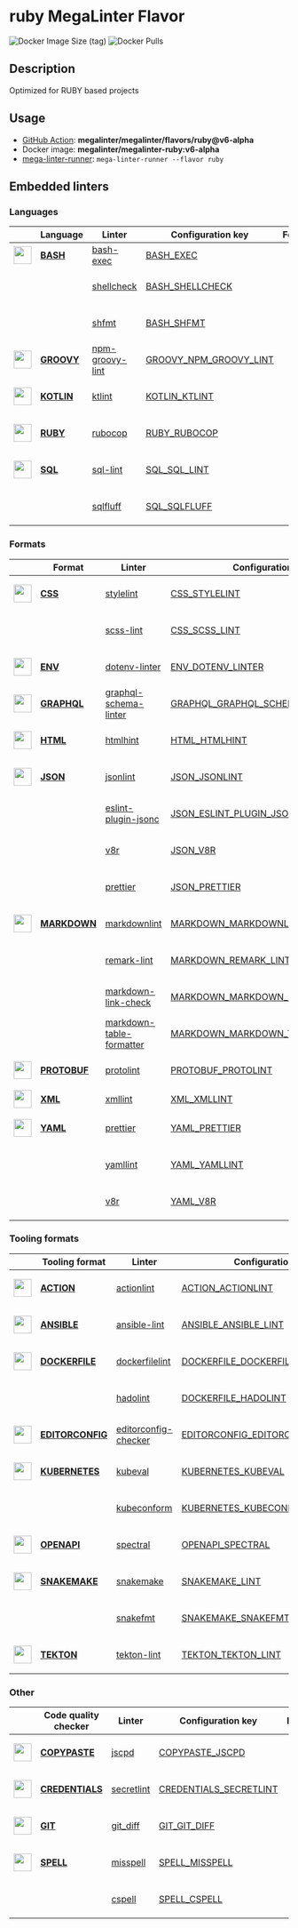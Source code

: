 # ruby MegaLinter Flavor

![Docker Image Size (tag)](https://img.shields.io/docker/image-size/megalinter/megalinter-ruby/v6-alpha)
![Docker Pulls](https://img.shields.io/docker/pulls/megalinter/megalinter-ruby)

## Description

Optimized for RUBY based projects

## Usage

- [GitHub Action](https://megalinter.github.io/v6-alpha/installation/#github-action): **megalinter/megalinter/flavors/ruby@v6-alpha**
- Docker image: **megalinter/megalinter-ruby:v6-alpha**
- [mega-linter-runner](https://megalinter.github.io/v6-alpha/mega-linter-runner/): `mega-linter-runner --flavor ruby`

## Embedded linters

### Languages

|                                                                             <!-- -->                                                                             | Language                                                       | Linter                                                                              | Configuration key                                                                          |     Format/Fix     |                                                                      Status                                                                      |
|:----------------------------------------------------------------------------------------------------------------------------------------------------------------:|----------------------------------------------------------------|-------------------------------------------------------------------------------------|--------------------------------------------------------------------------------------------|:------------------:|:------------------------------------------------------------------------------------------------------------------------------------------------:|
|  <img src="https://github.com/megalinter/megalinter/raw/main/docs/assets/icons/bash.ico" alt="" height="32px" class="megalinter-icon"></a> <!-- linter-icon -->  | [**BASH**](https://megalinter.github.io/descriptors/bash/)     | [bash-exec](https://megalinter.github.io/descriptors/bash_bash_exec/)               | [BASH_EXEC](https://megalinter.github.io/descriptors/bash_bash_exec/)                      |                    |                                                                                                                                                  |
|                                                                  <!-- --> <!-- linter-icon -->                                                                   |                                                                | [shellcheck](https://megalinter.github.io/descriptors/bash_shellcheck/)             | [BASH_SHELLCHECK](https://megalinter.github.io/descriptors/bash_shellcheck/)               |                    |      [![GitHub last commit](https://img.shields.io/github/last-commit/koalaman/shellcheck)](https://github.com/koalaman/shellcheck/commits)      |
|                                                                  <!-- --> <!-- linter-icon -->                                                                   |                                                                | [shfmt](https://megalinter.github.io/descriptors/bash_shfmt/)                       | [BASH_SHFMT](https://megalinter.github.io/descriptors/bash_shfmt/)                         | :heavy_check_mark: |                 [![GitHub last commit](https://img.shields.io/github/last-commit/mvdan/sh)](https://github.com/mvdan/sh/commits)                 |
| <img src="https://github.com/megalinter/megalinter/raw/main/docs/assets/icons/groovy.ico" alt="" height="32px" class="megalinter-icon"></a> <!-- linter-icon --> | [**GROOVY**](https://megalinter.github.io/descriptors/groovy/) | [npm-groovy-lint](https://megalinter.github.io/descriptors/groovy_npm_groovy_lint/) | [GROOVY_NPM_GROOVY_LINT](https://megalinter.github.io/descriptors/groovy_npm_groovy_lint/) | :heavy_check_mark: | [![GitHub last commit](https://img.shields.io/github/last-commit/nvuillam/npm-groovy-lint)](https://github.com/nvuillam/npm-groovy-lint/commits) |
| <img src="https://github.com/megalinter/megalinter/raw/main/docs/assets/icons/kotlin.ico" alt="" height="32px" class="megalinter-icon"></a> <!-- linter-icon --> | [**KOTLIN**](https://megalinter.github.io/descriptors/kotlin/) | [ktlint](https://megalinter.github.io/descriptors/kotlin_ktlint/)                   | [KOTLIN_KTLINT](https://megalinter.github.io/descriptors/kotlin_ktlint/)                   | :heavy_check_mark: |         [![GitHub last commit](https://img.shields.io/github/last-commit/pinterest/ktlint)](https://github.com/pinterest/ktlint/commits)         |
|  <img src="https://github.com/megalinter/megalinter/raw/main/docs/assets/icons/ruby.ico" alt="" height="32px" class="megalinter-icon"></a> <!-- linter-icon -->  | [**RUBY**](https://megalinter.github.io/descriptors/ruby/)     | [rubocop](https://megalinter.github.io/descriptors/ruby_rubocop/)                   | [RUBY_RUBOCOP](https://megalinter.github.io/descriptors/ruby_rubocop/)                     | :heavy_check_mark: |       [![GitHub last commit](https://img.shields.io/github/last-commit/rubocop-hq/rubocop)](https://github.com/rubocop-hq/rubocop/commits)       |
|  <img src="https://github.com/megalinter/megalinter/raw/main/docs/assets/icons/sql.ico" alt="" height="32px" class="megalinter-icon"></a> <!-- linter-icon -->   | [**SQL**](https://megalinter.github.io/descriptors/sql/)       | [sql-lint](https://megalinter.github.io/descriptors/sql_sql_lint/)                  | [SQL_SQL_LINT](https://megalinter.github.io/descriptors/sql_sql_lint/)                     |                    |     [![GitHub last commit](https://img.shields.io/github/last-commit/joereynolds/sql-lint)](https://github.com/joereynolds/sql-lint/commits)     |
|                                                                  <!-- --> <!-- linter-icon -->                                                                   |                                                                | [sqlfluff](https://megalinter.github.io/descriptors/sql_sqlfluff/)                  | [SQL_SQLFLUFF](https://megalinter.github.io/descriptors/sql_sqlfluff/)                     |                    |        [![GitHub last commit](https://img.shields.io/github/last-commit/sqlfluff/sqlfluff)](https://github.com/sqlfluff/sqlfluff/commits)        |

### Formats

|                                                                              <!-- -->                                                                              | Format                                                             | Linter                                                                                                  | Configuration key                                                                                                |     Format/Fix     |                                                                               Status                                                                               |
|:------------------------------------------------------------------------------------------------------------------------------------------------------------------:|--------------------------------------------------------------------|---------------------------------------------------------------------------------------------------------|------------------------------------------------------------------------------------------------------------------|:------------------:|:------------------------------------------------------------------------------------------------------------------------------------------------------------------:|
|   <img src="https://github.com/megalinter/megalinter/raw/main/docs/assets/icons/css.ico" alt="" height="32px" class="megalinter-icon"></a> <!-- linter-icon -->    | [**CSS**](https://megalinter.github.io/descriptors/css/)           | [stylelint](https://megalinter.github.io/descriptors/css_stylelint/)                                    | [CSS_STYLELINT](https://megalinter.github.io/descriptors/css_stylelint/)                                         | :heavy_check_mark: |               [![GitHub last commit](https://img.shields.io/github/last-commit/stylelint/stylelint)](https://github.com/stylelint/stylelint/commits)               |
|                                                                   <!-- --> <!-- linter-icon -->                                                                    |                                                                    | [scss-lint](https://megalinter.github.io/descriptors/css_scss_lint/)                                    | [CSS_SCSS_LINT](https://megalinter.github.io/descriptors/css_scss_lint/)                                         |                    |                     [![GitHub last commit](https://img.shields.io/github/last-commit/sds/scss-lint)](https://github.com/sds/scss-lint/commits)                     |
|   <img src="https://github.com/megalinter/megalinter/raw/main/docs/assets/icons/env.ico" alt="" height="32px" class="megalinter-icon"></a> <!-- linter-icon -->    | [**ENV**](https://megalinter.github.io/descriptors/env/)           | [dotenv-linter](https://megalinter.github.io/descriptors/env_dotenv_linter/)                            | [ENV_DOTENV_LINTER](https://megalinter.github.io/descriptors/env_dotenv_linter/)                                 | :heavy_check_mark: |       [![GitHub last commit](https://img.shields.io/github/last-commit/dotenv-linter/dotenv-linter)](https://github.com/dotenv-linter/dotenv-linter/commits)       |
| <img src="https://github.com/megalinter/megalinter/raw/main/docs/assets/icons/graphql.ico" alt="" height="32px" class="megalinter-icon"></a> <!-- linter-icon -->  | [**GRAPHQL**](https://megalinter.github.io/descriptors/graphql/)   | [graphql-schema-linter](https://megalinter.github.io/descriptors/graphql_graphql_schema_linter/)        | [GRAPHQL_GRAPHQL_SCHEMA_LINTER](https://megalinter.github.io/descriptors/graphql_graphql_schema_linter/)         |                    |    [![GitHub last commit](https://img.shields.io/github/last-commit/cjoudrey/graphql-schema-linter)](https://github.com/cjoudrey/graphql-schema-linter/commits)    |
|   <img src="https://github.com/megalinter/megalinter/raw/main/docs/assets/icons/html.ico" alt="" height="32px" class="megalinter-icon"></a> <!-- linter-icon -->   | [**HTML**](https://megalinter.github.io/descriptors/html/)         | [htmlhint](https://megalinter.github.io/descriptors/html_htmlhint/)                                     | [HTML_HTMLHINT](https://megalinter.github.io/descriptors/html_htmlhint/)                                         |                    |                 [![GitHub last commit](https://img.shields.io/github/last-commit/htmlhint/HTMLHint)](https://github.com/htmlhint/HTMLHint/commits)                 |
|   <img src="https://github.com/megalinter/megalinter/raw/main/docs/assets/icons/json.ico" alt="" height="32px" class="megalinter-icon"></a> <!-- linter-icon -->   | [**JSON**](https://megalinter.github.io/descriptors/json/)         | [jsonlint](https://megalinter.github.io/descriptors/json_jsonlint/)                                     | [JSON_JSONLINT](https://megalinter.github.io/descriptors/json_jsonlint/)                                         |                    |                    [![GitHub last commit](https://img.shields.io/github/last-commit/zaach/jsonlint)](https://github.com/zaach/jsonlint/commits)                    |
|                                                                   <!-- --> <!-- linter-icon -->                                                                    |                                                                    | [eslint-plugin-jsonc](https://megalinter.github.io/descriptors/json_eslint_plugin_jsonc/)               | [JSON_ESLINT_PLUGIN_JSONC](https://megalinter.github.io/descriptors/json_eslint_plugin_jsonc/)                   | :heavy_check_mark: |     [![GitHub last commit](https://img.shields.io/github/last-commit/ota-meshi/eslint-plugin-jsonc)](https://github.com/ota-meshi/eslint-plugin-jsonc/commits)     |
|                                                                   <!-- --> <!-- linter-icon -->                                                                    |                                                                    | [v8r](https://megalinter.github.io/descriptors/json_v8r/)                                               | [JSON_V8R](https://megalinter.github.io/descriptors/json_v8r/)                                                   |                    |                      [![GitHub last commit](https://img.shields.io/github/last-commit/chris48s/v8r)](https://github.com/chris48s/v8r/commits)                      |
|                                                                   <!-- --> <!-- linter-icon -->                                                                    |                                                                    | [prettier](https://megalinter.github.io/descriptors/json_prettier/)                                     | [JSON_PRETTIER](https://megalinter.github.io/descriptors/json_prettier/)                                         | :heavy_check_mark: |                 [![GitHub last commit](https://img.shields.io/github/last-commit/prettier/prettier)](https://github.com/prettier/prettier/commits)                 |
| <img src="https://github.com/megalinter/megalinter/raw/main/docs/assets/icons/markdown.ico" alt="" height="32px" class="megalinter-icon"></a> <!-- linter-icon --> | [**MARKDOWN**](https://megalinter.github.io/descriptors/markdown/) | [markdownlint](https://megalinter.github.io/descriptors/markdown_markdownlint/)                         | [MARKDOWN_MARKDOWNLINT](https://megalinter.github.io/descriptors/markdown_markdownlint/)                         | :heavy_check_mark: |           [![GitHub last commit](https://img.shields.io/github/last-commit/DavidAnson/markdownlint)](https://github.com/DavidAnson/markdownlint/commits)           |
|                                                                   <!-- --> <!-- linter-icon -->                                                                    |                                                                    | [remark-lint](https://megalinter.github.io/descriptors/markdown_remark_lint/)                           | [MARKDOWN_REMARK_LINT](https://megalinter.github.io/descriptors/markdown_remark_lint/)                           | :heavy_check_mark: |              [![GitHub last commit](https://img.shields.io/github/last-commit/remarkjs/remark-lint)](https://github.com/remarkjs/remark-lint/commits)              |
|                                                                   <!-- --> <!-- linter-icon -->                                                                    |                                                                    | [markdown-link-check](https://megalinter.github.io/descriptors/markdown_markdown_link_check/)           | [MARKDOWN_MARKDOWN_LINK_CHECK](https://megalinter.github.io/descriptors/markdown_markdown_link_check/)           |                    |         [![GitHub last commit](https://img.shields.io/github/last-commit/tcort/markdown-link-check)](https://github.com/tcort/markdown-link-check/commits)         |
|                                                                   <!-- --> <!-- linter-icon -->                                                                    |                                                                    | [markdown-table-formatter](https://megalinter.github.io/descriptors/markdown_markdown_table_formatter/) | [MARKDOWN_MARKDOWN_TABLE_FORMATTER](https://megalinter.github.io/descriptors/markdown_markdown_table_formatter/) | :heavy_check_mark: | [![GitHub last commit](https://img.shields.io/github/last-commit/nvuillam/markdown-table-formatter)](https://github.com/nvuillam/markdown-table-formatter/commits) |
| <img src="https://github.com/megalinter/megalinter/raw/main/docs/assets/icons/protobuf.ico" alt="" height="32px" class="megalinter-icon"></a> <!-- linter-icon --> | [**PROTOBUF**](https://megalinter.github.io/descriptors/protobuf/) | [protolint](https://megalinter.github.io/descriptors/protobuf_protolint/)                               | [PROTOBUF_PROTOLINT](https://megalinter.github.io/descriptors/protobuf_protolint/)                               | :heavy_check_mark: |               [![GitHub last commit](https://img.shields.io/github/last-commit/yoheimuta/protolint)](https://github.com/yoheimuta/protolint/commits)               |
|   <img src="https://github.com/megalinter/megalinter/raw/main/docs/assets/icons/xml.ico" alt="" height="32px" class="megalinter-icon"></a> <!-- linter-icon -->    | [**XML**](https://megalinter.github.io/descriptors/xml/)           | [xmllint](https://megalinter.github.io/descriptors/xml_xmllint/)                                        | [XML_XMLLINT](https://megalinter.github.io/descriptors/xml_xmllint/)                                             |                    |                                                                                                                                                                    |
|   <img src="https://github.com/megalinter/megalinter/raw/main/docs/assets/icons/yaml.ico" alt="" height="32px" class="megalinter-icon"></a> <!-- linter-icon -->   | [**YAML**](https://megalinter.github.io/descriptors/yaml/)         | [prettier](https://megalinter.github.io/descriptors/yaml_prettier/)                                     | [YAML_PRETTIER](https://megalinter.github.io/descriptors/yaml_prettier/)                                         | :heavy_check_mark: |                 [![GitHub last commit](https://img.shields.io/github/last-commit/prettier/prettier)](https://github.com/prettier/prettier/commits)                 |
|                                                                   <!-- --> <!-- linter-icon -->                                                                    |                                                                    | [yamllint](https://megalinter.github.io/descriptors/yaml_yamllint/)                                     | [YAML_YAMLLINT](https://megalinter.github.io/descriptors/yaml_yamllint/)                                         |                    |              [![GitHub last commit](https://img.shields.io/github/last-commit/adrienverge/yamllint)](https://github.com/adrienverge/yamllint/commits)              |
|                                                                   <!-- --> <!-- linter-icon -->                                                                    |                                                                    | [v8r](https://megalinter.github.io/descriptors/yaml_v8r/)                                               | [YAML_V8R](https://megalinter.github.io/descriptors/yaml_v8r/)                                                   |                    |                      [![GitHub last commit](https://img.shields.io/github/last-commit/chris48s/v8r)](https://github.com/chris48s/v8r/commits)                      |

### Tooling formats

|                                                                                <!-- -->                                                                                | Tooling format                                                             | Linter                                                                                              | Configuration key                                                                                                |     Format/Fix     |                                                                                       Status                                                                                       |
|:----------------------------------------------------------------------------------------------------------------------------------------------------------------------:|----------------------------------------------------------------------------|-----------------------------------------------------------------------------------------------------|------------------------------------------------------------------------------------------------------------------|:------------------:|:----------------------------------------------------------------------------------------------------------------------------------------------------------------------------------:|
|   <img src="https://github.com/megalinter/megalinter/raw/main/docs/assets/icons/default.ico" alt="" height="32px" class="megalinter-icon"></a> <!-- linter-icon -->    | [**ACTION**](https://megalinter.github.io/descriptors/action/)             | [actionlint](https://megalinter.github.io/descriptors/action_actionlint/)                           | [ACTION_ACTIONLINT](https://megalinter.github.io/descriptors/action_actionlint/)                                 |                    |                          [![GitHub last commit](https://img.shields.io/github/last-commit/rhysd/actionlint)](https://github.com/rhysd/actionlint/commits)                          |
|   <img src="https://github.com/megalinter/megalinter/raw/main/docs/assets/icons/ansible.ico" alt="" height="32px" class="megalinter-icon"></a> <!-- linter-icon -->    | [**ANSIBLE**](https://megalinter.github.io/descriptors/ansible/)           | [ansible-lint](https://megalinter.github.io/descriptors/ansible_ansible_lint/)                      | [ANSIBLE_ANSIBLE_LINT](https://megalinter.github.io/descriptors/ansible_ansible_lint/)                           |                    |                      [![GitHub last commit](https://img.shields.io/github/last-commit/ansible/ansible-lint)](https://github.com/ansible/ansible-lint/commits)                      |
|  <img src="https://github.com/megalinter/megalinter/raw/main/docs/assets/icons/dockerfile.ico" alt="" height="32px" class="megalinter-icon"></a> <!-- linter-icon -->  | [**DOCKERFILE**](https://megalinter.github.io/descriptors/dockerfile/)     | [dockerfilelint](https://megalinter.github.io/descriptors/dockerfile_dockerfilelint/)               | [DOCKERFILE_DOCKERFILELINT](https://megalinter.github.io/descriptors/dockerfile_dockerfilelint/)                 |                    |               [![GitHub last commit](https://img.shields.io/github/last-commit/replicatedhq/dockerfilelint)](https://github.com/replicatedhq/dockerfilelint/commits)               |
|                                                                     <!-- --> <!-- linter-icon -->                                                                      |                                                                            | [hadolint](https://megalinter.github.io/descriptors/dockerfile_hadolint/)                           | [DOCKERFILE_HADOLINT](https://megalinter.github.io/descriptors/dockerfile_hadolint/)                             |                    |                         [![GitHub last commit](https://img.shields.io/github/last-commit/hadolint/hadolint)](https://github.com/hadolint/hadolint/commits)                         |
| <img src="https://github.com/megalinter/megalinter/raw/main/docs/assets/icons/editorconfig.ico" alt="" height="32px" class="megalinter-icon"></a> <!-- linter-icon --> | [**EDITORCONFIG**](https://megalinter.github.io/descriptors/editorconfig/) | [editorconfig-checker](https://megalinter.github.io/descriptors/editorconfig_editorconfig_checker/) | [EDITORCONFIG_EDITORCONFIG_CHECKER](https://megalinter.github.io/descriptors/editorconfig_editorconfig_checker/) |                    | [![GitHub last commit](https://img.shields.io/github/last-commit/editorconfig-checker/editorconfig-checker)](https://github.com/editorconfig-checker/editorconfig-checker/commits) |
|  <img src="https://github.com/megalinter/megalinter/raw/main/docs/assets/icons/kubernetes.ico" alt="" height="32px" class="megalinter-icon"></a> <!-- linter-icon -->  | [**KUBERNETES**](https://megalinter.github.io/descriptors/kubernetes/)     | [kubeval](https://megalinter.github.io/descriptors/kubernetes_kubeval/)                             | [KUBERNETES_KUBEVAL](https://megalinter.github.io/descriptors/kubernetes_kubeval/)                               |                    |                       [![GitHub last commit](https://img.shields.io/github/last-commit/instrumenta/kubeval)](https://github.com/instrumenta/kubeval/commits)                       |
|                                                                     <!-- --> <!-- linter-icon -->                                                                      |                                                                            | [kubeconform](https://megalinter.github.io/descriptors/kubernetes_kubeconform/)                     | [KUBERNETES_KUBECONFORM](https://megalinter.github.io/descriptors/kubernetes_kubeconform/)                       |                    |                         [![GitHub last commit](https://img.shields.io/github/last-commit/yannh/kubeconform)](https://github.com/yannh/kubeconform/commits)                         |
|   <img src="https://github.com/megalinter/megalinter/raw/main/docs/assets/icons/openapi.ico" alt="" height="32px" class="megalinter-icon"></a> <!-- linter-icon -->    | [**OPENAPI**](https://megalinter.github.io/descriptors/openapi/)           | [spectral](https://megalinter.github.io/descriptors/openapi_spectral/)                              | [OPENAPI_SPECTRAL](https://megalinter.github.io/descriptors/openapi_spectral/)                                   |                    |                      [![GitHub last commit](https://img.shields.io/github/last-commit/stoplightio/spectral)](https://github.com/stoplightio/spectral/commits)                      |
|  <img src="https://github.com/megalinter/megalinter/raw/main/docs/assets/icons/snakemake.ico" alt="" height="32px" class="megalinter-icon"></a> <!-- linter-icon -->   | [**SNAKEMAKE**](https://megalinter.github.io/descriptors/snakemake/)       | [snakemake](https://megalinter.github.io/descriptors/snakemake_snakemake/)                          | [SNAKEMAKE_LINT](https://megalinter.github.io/descriptors/snakemake_snakemake/)                                  |                    |                       [![GitHub last commit](https://img.shields.io/github/last-commit/snakemake/snakemake)](https://github.com/snakemake/snakemake/commits)                       |
|                                                                     <!-- --> <!-- linter-icon -->                                                                      |                                                                            | [snakefmt](https://megalinter.github.io/descriptors/snakemake_snakefmt/)                            | [SNAKEMAKE_SNAKEFMT](https://megalinter.github.io/descriptors/snakemake_snakefmt/)                               | :heavy_check_mark: |                        [![GitHub last commit](https://img.shields.io/github/last-commit/snakemake/snakefmt)](https://github.com/snakemake/snakefmt/commits)                        |
|    <img src="https://github.com/megalinter/megalinter/raw/main/docs/assets/icons/tekton.ico" alt="" height="32px" class="megalinter-icon"></a> <!-- linter-icon -->    | [**TEKTON**](https://megalinter.github.io/descriptors/tekton/)             | [tekton-lint](https://megalinter.github.io/descriptors/tekton_tekton_lint/)                         | [TEKTON_TEKTON_LINT](https://megalinter.github.io/descriptors/tekton_tekton_lint/)                               |                    |                           [![GitHub last commit](https://img.shields.io/github/last-commit/IBM/tekton-lint)](https://github.com/IBM/tekton-lint/commits)                           |

### Other

|                                                                              <!-- -->                                                                               | Code quality checker                                                     | Linter                                                                         | Configuration key                                                                          |     Format/Fix     |                                                                       Status                                                                       |
|:-------------------------------------------------------------------------------------------------------------------------------------------------------------------:|--------------------------------------------------------------------------|--------------------------------------------------------------------------------|--------------------------------------------------------------------------------------------|:------------------:|:--------------------------------------------------------------------------------------------------------------------------------------------------:|
| <img src="https://github.com/megalinter/megalinter/raw/main/docs/assets/icons/copypaste.ico" alt="" height="32px" class="megalinter-icon"></a> <!-- linter-icon --> | [**COPYPASTE**](https://megalinter.github.io/descriptors/copypaste/)     | [jscpd](https://megalinter.github.io/descriptors/copypaste_jscpd/)             | [COPYPASTE_JSCPD](https://megalinter.github.io/descriptors/copypaste_jscpd/)               |                    |          [![GitHub last commit](https://img.shields.io/github/last-commit/kucherenko/jscpd)](https://github.com/kucherenko/jscpd/commits)          |
|  <img src="https://github.com/megalinter/megalinter/raw/main/docs/assets/icons/default.ico" alt="" height="32px" class="megalinter-icon"></a> <!-- linter-icon -->  | [**CREDENTIALS**](https://megalinter.github.io/descriptors/credentials/) | [secretlint](https://megalinter.github.io/descriptors/credentials_secretlint/) | [CREDENTIALS_SECRETLINT](https://megalinter.github.io/descriptors/credentials_secretlint/) |                    |     [![GitHub last commit](https://img.shields.io/github/last-commit/secretlint/secretlint)](https://github.com/secretlint/secretlint/commits)     |
|    <img src="https://github.com/megalinter/megalinter/raw/main/docs/assets/icons/git.ico" alt="" height="32px" class="megalinter-icon"></a> <!-- linter-icon -->    | [**GIT**](https://megalinter.github.io/descriptors/git/)                 | [git_diff](https://megalinter.github.io/descriptors/git_git_diff/)             | [GIT_GIT_DIFF](https://megalinter.github.io/descriptors/git_git_diff/)                     |                    |                   [![GitHub last commit](https://img.shields.io/github/last-commit/git/git)](https://github.com/git/git/commits)                   |
|   <img src="https://github.com/megalinter/megalinter/raw/main/docs/assets/icons/spell.ico" alt="" height="32px" class="megalinter-icon"></a> <!-- linter-icon -->   | [**SPELL**](https://megalinter.github.io/descriptors/spell/)             | [misspell](https://megalinter.github.io/descriptors/spell_misspell/)           | [SPELL_MISSPELL](https://megalinter.github.io/descriptors/spell_misspell/)                 | :heavy_check_mark: |          [![GitHub last commit](https://img.shields.io/github/last-commit/client9/misspell)](https://github.com/client9/misspell/commits)          |
|                                                                    <!-- --> <!-- linter-icon -->                                                                    |                                                                          | [cspell](https://megalinter.github.io/descriptors/spell_cspell/)               | [SPELL_CSPELL](https://megalinter.github.io/descriptors/spell_cspell/)                     |                    | [![GitHub last commit](https://img.shields.io/github/last-commit/streetsidesoftware/cspell)](https://github.com/streetsidesoftware/cspell/commits) |

